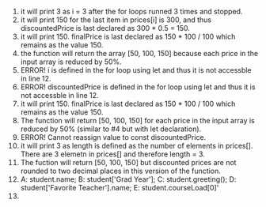 1. it will print 3 as i = 3 after the for loops runned 3 times and stopped.
2. it will print 150 for the last item in prices[i] is 300, and thus discountedPrice is last declared as 300 * 0.5 = 150.
3. it will print 150. finalPrice is last declared as 150 * 100 / 100 which remains as the value 150.
4. the function will return the array [50, 100, 150] because each price in the input array is reduced by 50%.
5. ERROR! i is defined in the for loop using let and thus it is not accessble in line 12.
6. ERROR! discountedPrice is defined in the for loop using let and thus it is not accessble in line 12.
7. it will print 150. finalPrice is last declared as 150 * 100 / 100 which remains as the value 150.
8. The function will return [50, 100, 150] for each price in the input array is reduced by 50% (similar to #4 but with let declaration).
9. ERROR! Cannot reassign value to const discountedPrice.
10. it will print 3 as length is defined as the number of elements in prices[]. There are 3 elemetn in prices[] and therefore length = 3.
11. The fuction will return [50, 100, 150] but discounted prices are not rounded to two decimal places in this version of the function.
12. A: student.name;
    B: student['Grad Year'];
    C: student.greeting();
    D: student['Favorite Teacher'].name;
    E: student.courseLoad[0]'
13. 



